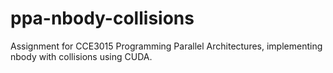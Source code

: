 # ppa-nbody-collisions
Assignment for CCE3015 Programming Parallel Architectures, implementing nbody with collisions using CUDA.
